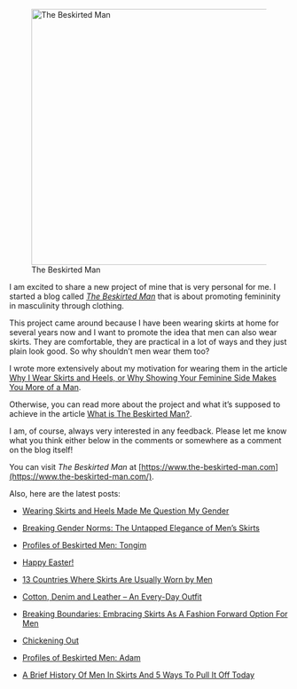<figure><img loading="lazy" decoding="async" src="avatar.jpg" alt="The Beskirted Man" style="width:462px;height:462px"><figcaption>The Beskirted Man</figcaption></figure>

I am excited to share a new project of mine that is very personal for me. I started a blog called *[The Beskirted Man](https://www.the-beskirted-man.com/)* that is about promoting femininity in masculinity through clothing.

This project came around because I have been wearing skirts at home for several years now and I want to promote the idea that men can also wear skirts. They are comfortable, they are practical in a lot of ways and they just plain look good. So why shouldn’t men wear them too?

I wrote more extensively about my motivation for wearing them in the article [Why I Wear Skirts and Heels, or Why Showing Your Feminine Side Makes You More of a Man](https://www.the-beskirted-man.com/skirts-and-dresses/why-i-wear-skirts-and-heels-or-why-showing-your-feminine-side-makes-you-more-of-a-man/).

Otherwise, you can read more about the project and what it’s supposed to achieve in the article [What is The Beskirted Man?](https://www.the-beskirted-man.com/general/what-is-the-beskirted-man/).

I am, of course, always very interested in any feedback. Please let me know what you think either below in the comments or somewhere as a comment on the blog itself!

You can visit *The Beskirted Man* at [https://www.the-beskirted-man.com](https://www.the-beskirted-man.com/).

Also, here are the latest posts:

-   [Wearing Skirts and Heels Made Me Question My Gender](https://www.the-beskirted-man.com/gender/wearing-skirts-and-heels-made-me-question-my-gender/)
    
-   [Breaking Gender Norms: The Untapped Elegance of Men’s Skirts](https://www.the-beskirted-man.com/in-the-media/breaking-gender-norms-the-untapped-elegance-of-mens-skirts/)
    
-   [Profiles of Beskirted Men: Tongim](https://www.the-beskirted-man.com/profiles-of-beskirted-men/tongim/)
    
-   [Happy Easter!](https://www.the-beskirted-man.com/general/happy-easter-2025/)
    
-   [13 Countries Where Skirts Are Usually Worn by Men](https://www.the-beskirted-man.com/in-the-media/13-countries-where-skirts-are-usually-worn-by-men/)
    
-   [Cotton, Denim and Leather – An Every-Day Outfit](https://www.the-beskirted-man.com/outfits/cotton-denim-and-leather-an-every-day-outfit/)
    
-   [Breaking Boundaries: Embracing Skirts As A Fashion Forward Option For Men](https://www.the-beskirted-man.com/in-the-media/breaking-boundaries-embracing-skirts-as-a-fashion-forward-option-for-men/)
    
-   [Chickening Out](https://www.the-beskirted-man.com/personal-experiences/chickening-out/)
    
-   [Profiles of Beskirted Men: Adam](https://www.the-beskirted-man.com/profiles-of-beskirted-men/adam/)
    
-   [A Brief History Of Men In Skirts And 5 Ways To Pull It Off Today](https://www.the-beskirted-man.com/in-the-media/a-brief-history-of-men-in-skirts-and-5-ways-to-pull-it-off-today/)